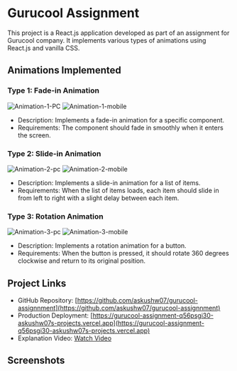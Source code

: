 # Gurucool Assignment

This project is a React.js application developed as part of an assignment for Gurucool company. It implements various types of animations using React.js and vanilla CSS.

## Animations Implemented

### Type 1: Fade-in Animation
![Animation-1-PC](./src/assets/Screenshot%202024-05-13%20190922.png)
![Animation-1-mobile](./src/assets/Screenshot%202024-05-13%20191038.png)
- Description: Implements a fade-in animation for a specific component.
- Requirements: The component should fade in smoothly when it enters the screen.

### Type 2: Slide-in Animation
![Animation-2-pc](./src/assets/Screenshot%202024-05-13%20190957.png)
![Animation-2-mobile](./src/assets/Screenshot%202024-05-13%20191050.png)
- Description: Implements a slide-in animation for a list of items.
- Requirements: When the list of items loads, each item should slide in from left to right with a slight delay between each item.

### Type 3: Rotation Animation
![Animation-3-pc](./src/assets/Screenshot%202024-05-13%20191015.png)
![Animation-3-mobile](./src/assets/Screenshot%202024-05-13%20191125.png)
- Description: Implements a rotation animation for a button.
- Requirements: When the button is pressed, it should rotate 360 degrees clockwise and return to its original position.

## Project Links

- GitHub Repository: [https://github.com/askushw07/gurucool-assignnment](https://github.com/askushw07/gurucool-assignnment)
- Production Deployment: [https://gurucool-assignment-q56psgi30-askushw07s-projects.vercel.app](https://gurucool-assignment-q56psgi30-askushw07s-projects.vercel.app)
- Explanation Video: [Watch Video](https://drive.google.com/file/d/11wtbTw7aQaXXOAwr2gJcnwDH3diEnaIJ/view?usp=drive_link)

## Screenshots





